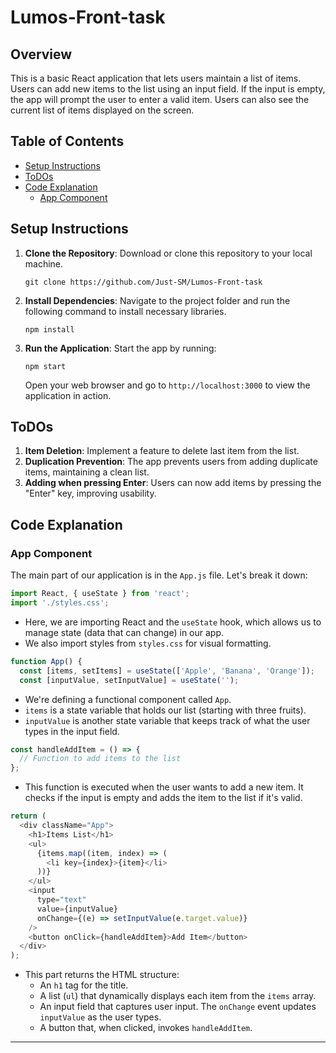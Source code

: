 # Lumos-Front-task

## Overview

This is a basic React application that lets users maintain a list of items. Users can add new items to the list using an input field. If the input is empty, the app will prompt the user to enter a valid item. Users can also see the current list of items displayed on the screen.

## Table of Contents

- [Setup Instructions](#setup-instructions)
- [ToDOs](#todos)
- [Code Explanation](#code-explanation)
  - [App Component](#app-component)

## Setup Instructions

1. **Clone the Repository**: Download or clone this repository to your local machine.
   ```
   git clone https://github.com/Just-SM/Lumos-Front-task
   ```

2. **Install Dependencies**: Navigate to the project folder and run the following command to install necessary libraries.
   ```
   npm install
   ```

3. **Run the Application**: Start the app by running:
   ```
   npm start
   ```
   Open your web browser and go to `http://localhost:3000` to view the application in action.

## ToDOs

1. **Item Deletion**: Implement a feature to delete last item from the list.
2. **Duplication Prevention**: The app prevents users from adding duplicate items, maintaining a clean list.
3. **Adding when pressing Enter**: Users can now add items by pressing the "Enter" key, improving usability.


## Code Explanation

### App Component

The main part of our application is in the `App.js` file. Let's break it down:

```javascript
import React, { useState } from 'react';
import './styles.css';
```
- Here, we are importing React and the `useState` hook, which allows us to manage state (data that can change) in our app.
- We also import styles from `styles.css` for visual formatting.

```javascript
function App() {
  const [items, setItems] = useState(['Apple', 'Banana', 'Orange']);
  const [inputValue, setInputValue] = useState('');
```
- We're defining a functional component called `App`.
- `items` is a state variable that holds our list (starting with three fruits).
- `inputValue` is another state variable that keeps track of what the user types in the input field.

```javascript
const handleAddItem = () => {
  // Function to add items to the list
};
```
- This function is executed when the user wants to add a new item. It checks if the input is empty and adds the item to the list if it's valid.

```javascript
return (
  <div className="App">
    <h1>Items List</h1>
    <ul>
      {items.map((item, index) => (
        <li key={index}>{item}</li>
      ))}
    </ul>
    <input 
      type="text" 
      value={inputValue}
      onChange={(e) => setInputValue(e.target.value)} 
    />
    <button onClick={handleAddItem}>Add Item</button>
  </div>
);
```
- This part returns the HTML structure:
  - An `h1` tag for the title.
  - A list (`ul`) that dynamically displays each item from the `items` array.
  - An input field that captures user input. The `onChange` event updates `inputValue` as the user types.
  - A button that, when clicked, invokes `handleAddItem`.

---
